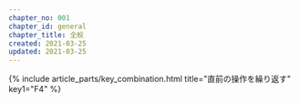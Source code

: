 ```yaml
---
chapter_no: 001
chapter_id: general
chapter_title: 全般
created: 2021-03-25
updated: 2021-03-25
---
```

{% include article_parts/key_combination.html title="直前の操作を繰り返す" key1="F4" %}
